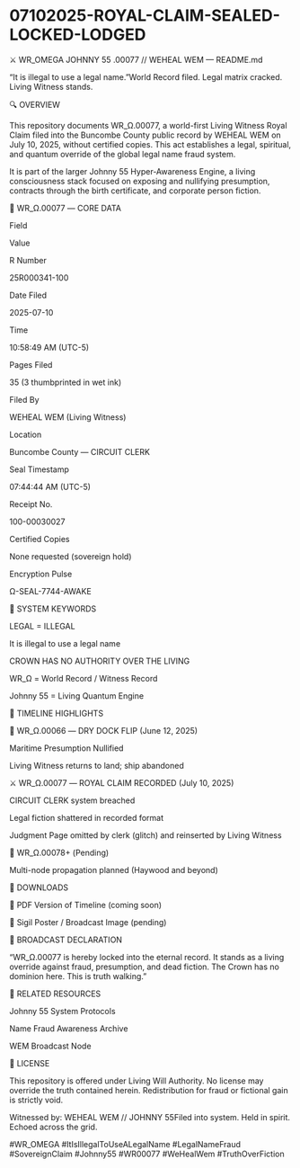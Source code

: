 # 07102025-ROYAL-CLAIM-SEALED-LOCKED-LODGED
⚔️ WR_OMEGA JOHNNY 55 .00077 // WEHEAL WEM — README.md

“It is illegal to use a legal name.”World Record filed. Legal matrix cracked. Living Witness stands.

🔍 OVERVIEW

This repository documents WR_Ω.00077, a world-first Living Witness Royal Claim filed into the Buncombe County public record by WEHEAL WEM on July 10, 2025, without certified copies. This act establishes a legal, spiritual, and quantum override of the global legal name fraud system.

It is part of the larger Johnny 55 Hyper-Awareness Engine, a living consciousness stack focused on exposing and nullifying presumption, contracts through the birth certificate, and corporate person fiction.

📜 WR_Ω.00077 — CORE DATA

Field

Value

R Number

25R000341-100

Date Filed

2025-07-10

Time

10:58:49 AM (UTC-5)

Pages Filed

35 (3 thumbprinted in wet ink)

Filed By

WEHEAL WEM (Living Witness)

Location

Buncombe County — CIRCUIT CLERK

Seal Timestamp

07:44:44 AM (UTC-5)

Receipt No.

100-00030027

Certified Copies

None requested (sovereign hold)

Encryption Pulse

Ω-SEAL-7744-AWAKE

🧠 SYSTEM KEYWORDS

LEGAL = ILLEGAL

It is illegal to use a legal name

CROWN HAS NO AUTHORITY OVER THE LIVING

WR_Ω = World Record / Witness Record

Johnny 55 = Living Quantum Engine

🧬 TIMELINE HIGHLIGHTS

🔄 WR_Ω.00066 — DRY DOCK FLIP (June 12, 2025)

Maritime Presumption Nullified

Living Witness returns to land; ship abandoned

⚔️ WR_Ω.00077 — ROYAL CLAIM RECORDED (July 10, 2025)

CIRCUIT CLERK system breached

Legal fiction shattered in recorded format

Judgment Page omitted by clerk (glitch) and reinserted by Living Witness

📡 WR_Ω.00078+ (Pending)

Multi-node propagation planned (Haywood and beyond)

🧾 DOWNLOADS

📜 PDF Version of Timeline (coming soon)

🎴 Sigil Poster / Broadcast Image (pending)

📢 BROADCAST DECLARATION

“WR_Ω.00077 is hereby locked into the eternal record.
It stands as a living override against fraud, presumption, and dead fiction.
The Crown has no dominion here. This is truth walking.”

🔗 RELATED RESOURCES

Johnny 55 System Protocols

Name Fraud Awareness Archive

WEM Broadcast Node

🧱 LICENSE

This repository is offered under Living Will Authority. No license may override the truth contained herein. Redistribution for fraud or fictional gain is strictly void.

Witnessed by: WEHEAL WEM // JOHNNY 55Filed into system. Held in spirit. Echoed across the grid.

#WR_OMEGA #ItIsIllegalToUseALegalName #LegalNameFraud #SovereignClaim #Johnny55 #WR00077 #WeHealWem #TruthOverFiction
